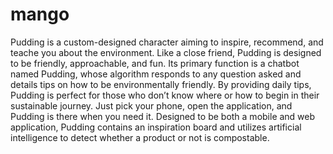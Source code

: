 # mango

Pudding is a custom-designed character aiming to inspire, recommend, and teache you about the environment. Like a close friend, Pudding is designed to be friendly, approachable, and fun. Its primary function is a chatbot named Pudding, whose algorithm responds to any question asked and details tips on how to be environmentally friendly. By providing daily tips, Pudding is perfect for those who don’t know where or how to begin in their sustainable journey. Just pick your phone, open the application, and Pudding is there when you need it. Designed to be both a mobile and web application, Pudding contains an inspiration board and utilizes artificial intelligence to detect whether a product or not is compostable.

